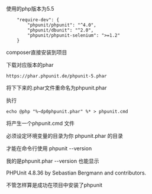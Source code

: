 使用的php版本为5.5
```
    "require-dev": {
        "phpunit/phpunit": "^4.0",
        "phpunit/dbunit": "^2.0",
        "phpunit/phpunit-selenium": ">=1.2"
    }
```
composer直接安装到项目

下载对应版本的phar
```
https://phar.phpunit.de/phpunit-5.phar
```
将下下来的.phar文件重命名为phpunit.phar

执行
```
echo @php "%~dp0phpunit.phar" %* > phpunit.cmd  
```
将产生一个phpunit.cmd 文件

必须设定环境变量的目录为你 phpunit.phar 的目录 

才能在命令行使用 phpunit --version

我的是phpunit.phar --version 也能显示

PHPUnit 4.8.36 by Sebastian Bergmann and contributors.

不管怎样算是成功在项目中安装了phpunit